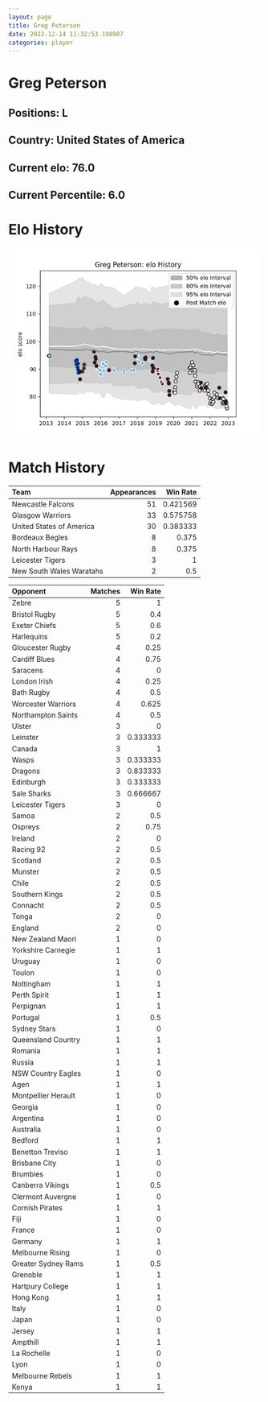```yaml
---  
layout: page  
title: Greg Peterson  
date: 2022-12-14 11:32:53.198907  
categories: player  
---
```

# Greg Peterson

## Positions: L

## Country: United States of America

## Current elo: 76.0

## Current Percentile: 6.0

# Elo History


![elo history](history_GregPeterson.png)
# Match History


| Team                     |   Appearances |   Win Rate |
|:-------------------------|--------------:|-----------:|
| Newcastle Falcons        |            51 |   0.421569 |
| Glasgow Warriors         |            33 |   0.575758 |
| United States of America |            30 |   0.383333 |
| Bordeaux Begles          |             8 |   0.375    |
| North Harbour Rays       |             8 |   0.375    |
| Leicester Tigers         |             3 |   1        |
| New South Wales Waratahs |             2 |   0.5      |

| Opponent            |   Matches |   Win Rate |
|:--------------------|----------:|-----------:|
| Zebre               |         5 |   1        |
| Bristol Rugby       |         5 |   0.4      |
| Exeter Chiefs       |         5 |   0.6      |
| Harlequins          |         5 |   0.2      |
| Gloucester Rugby    |         4 |   0.25     |
| Cardiff Blues       |         4 |   0.75     |
| Saracens            |         4 |   0        |
| London Irish        |         4 |   0.25     |
| Bath Rugby          |         4 |   0.5      |
| Worcester Warriors  |         4 |   0.625    |
| Northampton Saints  |         4 |   0.5      |
| Ulster              |         3 |   0        |
| Leinster            |         3 |   0.333333 |
| Canada              |         3 |   1        |
| Wasps               |         3 |   0.333333 |
| Dragons             |         3 |   0.833333 |
| Edinburgh           |         3 |   0.333333 |
| Sale Sharks         |         3 |   0.666667 |
| Leicester Tigers    |         3 |   0        |
| Samoa               |         2 |   0.5      |
| Ospreys             |         2 |   0.75     |
| Ireland             |         2 |   0        |
| Racing 92           |         2 |   0.5      |
| Scotland            |         2 |   0.5      |
| Munster             |         2 |   0.5      |
| Chile               |         2 |   0.5      |
| Southern Kings      |         2 |   0.5      |
| Connacht            |         2 |   0.5      |
| Tonga               |         2 |   0        |
| England             |         2 |   0        |
| New Zealand Maori   |         1 |   0        |
| Yorkshire Carnegie  |         1 |   1        |
| Uruguay             |         1 |   0        |
| Toulon              |         1 |   0        |
| Nottingham          |         1 |   1        |
| Perth Spirit        |         1 |   1        |
| Perpignan           |         1 |   1        |
| Portugal            |         1 |   0.5      |
| Sydney Stars        |         1 |   0        |
| Queensland Country  |         1 |   1        |
| Romania             |         1 |   1        |
| Russia              |         1 |   1        |
| NSW Country Eagles  |         1 |   0        |
| Agen                |         1 |   1        |
| Montpellier Herault |         1 |   0        |
| Georgia             |         1 |   0        |
| Argentina           |         1 |   0        |
| Australia           |         1 |   0        |
| Bedford             |         1 |   1        |
| Benetton Treviso    |         1 |   1        |
| Brisbane City       |         1 |   0        |
| Brumbies            |         1 |   0        |
| Canberra Vikings    |         1 |   0.5      |
| Clermont Auvergne   |         1 |   0        |
| Cornish Pirates     |         1 |   1        |
| Fiji                |         1 |   0        |
| France              |         1 |   0        |
| Germany             |         1 |   1        |
| Melbourne Rising    |         1 |   0        |
| Greater Sydney Rams |         1 |   0.5      |
| Grenoble            |         1 |   1        |
| Hartpury College    |         1 |   1        |
| Hong Kong           |         1 |   1        |
| Italy               |         1 |   0        |
| Japan               |         1 |   0        |
| Jersey              |         1 |   1        |
| Ampthill            |         1 |   1        |
| La Rochelle         |         1 |   0        |
| Lyon                |         1 |   0        |
| Melbourne Rebels    |         1 |   1        |
| Kenya               |         1 |   1        |